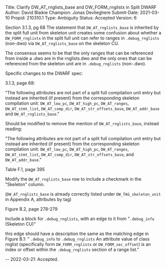 Title:       Clarify DW_AT_rnglists_base and DW_FORM_rnglistx in Split DWARF
Author:      David Blaikie
Champion:    Jonas Devlieghere
Submit-Date: 2021-03-10
Propid:      210310.1
Type:        Ambiguity
Status:      Accepted
Version:     6

Section 3.1.3, pg 68
The statement that `DW_AT_rnglists_base` is inherited by the split full unit from 
skeleton unit creates some confusion about whether a `DW_FORM_rnglistx` in the split 
full unit can refer to ranges in `.debug_rnglists` (non-dwo) via `DW_AT_rnglists_base` 
on the skeleton CU.

The consensus seems to be that the only ranges that can be referenced from inside
a .dwo are in the rnglists.dwo and the only ones that can be referenced from the
skeleton unit are in `.debug_rnglists` (non-.dwo).

Specific changes to the DWARF spec:

3.1.3, page 68:

"The following attributes are not part of a split full compilation unit entry but 
instead are inherited (if present) from the corresponding skeleton compilation unit:
 `DW_AT_low_pc`, `DW_AT_high_pc`, `DW_AT_ranges`, `DW_AT_stmt_list`, `DW_AT_comp_dir`, 
`DW_AT_str_offsets_base`, `DW_AT_addr_base` and `DW_AT_rnglists_base`."

Should be modified to remove the mention of `DW_AT_rnglists_base`, instead reading:

  "The following attributes are not part of a split full compilation unit entry 
but instead are inherited (if present) from the corresponding skeleton compilation 
unit: `DW_AT_low_pc`, `DW_AT_high_pc`, `DW_AT_ranges`, `DW_AT_stmt_list`, `DW_AT_comp_dir`, 
`DW_AT_str_offsets_base`, and `DW_AT_addr_base`."

Table F.1, page 395

  Modify the `DW_AT_rnglists_base` row to include a checkmark in the "Skeleton" column.

(`DW_AT_rnglists_base` is already correctly listed under `DW_TAG_skeleton_unit` in 
Appendix A, attributes by tag)

Figure B.2, page 278-279

  Include a block for `.debug_rnglists`, with an edge to it from "`.debug_info` 
  (Skeleton CU)"

  this edge should have a description the same as the matching edge in Figure B.1:
    " `.debug_info` to `.debug_rnglists` 
      An attribute value of class rnglist (specifically form `DW_FORM_rnglistx` or
  `DW_FORM_sec_offset`) is an index or offset within the `.debug_rnglists` section of 
  a range list."



-- 
2022-03-21:  Accepted.
